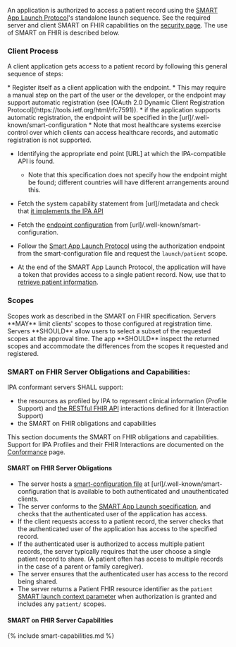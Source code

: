 An application <span class="bg-success" markdown="1">is</span><!-- new-content --> authorized to access a patient record using the [SMART App Launch Protocol](http://hl7.org/fhir/smart-app-launch/)'s standalone launch sequence. See the <span class="bg-success" markdown="1">required server and client</span><!-- new-content --> SMART on FHIR capabilities on the [security page](security.html). <span class="bg-success" markdown="1">The use of SMART on FHIR is described below.</span><!-- new-content -->

### Client Process

A client application gets access to a patient record by following this general sequence of steps:


<div class="bg-success" markdown="1">
* Register itself as a client application with the endpoint. 
  * This may require a manual step on the part of the user or the developer, or the endpoint may support automatic registration (see [OAuth 2.0 Dynamic Client Registration Protocol](https://tools.ietf.org/html/rfc7591)). 
  * if the application supports automatic registration, the endpoint will be specified in the [url]/.well-known/smart-configuration
  * Note that most healthcare systems exercise control over which clients can access healthcare records, and automatic registration is not supported.
</div><!-- new-content -->

* <span class="bg-success" markdown="1">Identifying the appropriate end point [URL] at which the IPA-compatible API is found.</span><!-- new-content -->
  * Note that this specification does not specify how the endpoint might be found; different countries will have different arrangements around this. 

* Fetch the system capability statement from [url]/metadata and check that [it implements the IPA API](conformance.html)

* Fetch the [endpoint configuration](https://hl7.org/fhir/smart-app-launch/conformance.html#using-well-known) from [url]/.well-known/smart-configuration. 

* Follow the [Smart App Launch Protocol](http://www.hl7.org/fhir/smart-app-launch/app-launch.html#step-2-launch-standalone) using the authorization endpoint from the smart-configuration file and request the `launch/patient` scope. 

* At the end of the SMART App Launch Protocol, the application will have a token that provides access to a single patient record. Now, use that to [retrieve patient information](fetching.html).

### Scopes

<div class="bg-success" markdown="1">
Scopes work as described in the SMART on FHIR specification. Servers **MAY** limit clients' scopes to those configured at registration time. Servers **SHOULD** allow users to select a subset of the requested scopes at the approval time. The app **SHOULD** inspect the returned scopes and accommodate the differences from the scopes it requested and registered.
</div><!-- new-content -->



### SMART on FHIR Server Obligations and Capabilities:


</div><!-- new-content -->

IPA conformant servers SHALL support:

 - the resources as profiled by IPA to represent clinical information (Profile Support) and <span class="bg-success" markdown="1">[the RESTful FHIR API](http://hl7.org/fhir/R4/http.html)</span><!-- new-content --> interactions defined for it (Interaction Support)
 - the SMART on FHIR obligations and capabilities

This section documents the SMART on FHIR obligations and capabilities. Support for IPA Profiles and their FHIR Interactions are documented on the [Conformance](conformance.html) page.

#### SMART on FHIR Server Obligations
 
* The server hosts a [smart-configuration file](http://www.hl7.org/fhir/smart-app-launch/conformance.html#using-well-known) at [url]/.well-known/smart-configuration  that is available to both authenticated and unauthenticated clients.
* The server conforms to the [SMART App Launch specification](http://hl7.org/fhir/smart-app-launch/), and checks that the authenticated user of the application has access. 
* If the client requests access to a patient record, the server checks that the authenticated user of the application has access to the specified record. 
* If the authenticated user is authorized to access multiple patient records, the server typically requires that the user choose a single patient record to share. (A patient often has access to multiple records in the case of a parent or family caregiver).
* The server ensures that the authenticated user has access to the record being shared.
* The server returns a Patient FHIR resource identifier as the `patient` [SMART launch context parameter](http://hl7.org/fhir/smart-app-launch/scopes-and-launch-context.html#patient-specific-scopes) when authorization is granted and includes any `patient/` scopes. 

<div class="bg-success" markdown="1">

#### SMART on FHIR Server Capabilities

{% include smart-capabilities.md %}
</div><!-- new-content -->


